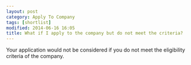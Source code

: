 ```yaml
---
layout: post
category: Apply To Company
tags: [shortlist]
modified: 2014-06-16 16:05
title: What if I apply to the company but do not meet the criteria?
---
```




Your application would not be considered if you do not meet the eligibility criteria of the company.

